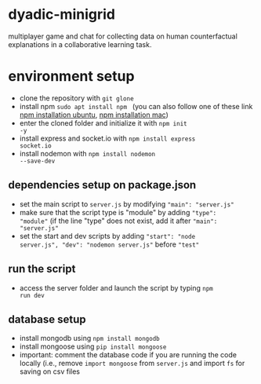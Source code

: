 # dyadic-minigrid
multiplayer game and chat for collecting data on human counterfactual explanations in a collaborative learning task.

# environment setup
* clone the repository with <code>git glone</code>
* install npm <code>sudo apt install npm </code> (you can also follow one of these link [npm installation ubuntu](https://www.digitalocean.com/community/tutorials/how-to-install-node-js-on-ubuntu-20-04), [npm installation mac](https://www.newline.co/@Adele/how-to-install-nodejs-and-npm-on-macos--22782681))
* enter the cloned folder and initialize it with <code>npm init -y</code>
* install express and socket.io with <code>npm install express socket.io</code>
* install nodemon with <code>npm install nodemon --save-dev</code>

## dependencies setup on package.json 
* set the main script to <code>server.js</code> by modifying <code>"main": "server.js"</code>
* make sure that the script type is "module" by adding <code>"type": "module"</code> (if the line "type" does not exist, add it after <code>"main": "server.js"</code>
* set the start and dev scripts by adding <code>"start": "node server.js", "dev": "nodemon server.js"</code> before <code>"test"</code>

## run the script
* access the server folder and launch the script by typing <code>npm run dev</code>

## database setup
* install mongodb using <code>npm install mongodb</code>
* install mongoose using <code>pip install mongoose</code>
* important: comment the database code if you are running the code locally (i.e., remove <code>import mongoose</code> from <code>server.js</code> and import <code>fs</code> for saving on csv files



